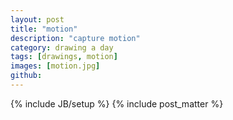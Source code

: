 ```yaml
---
layout: post
title: "motion"
description: "capture motion"
category: drawing a day
tags: [drawings, motion]
images: [motion.jpg]
github: 
---
```

{% include JB/setup %}
{% include post_matter %}
